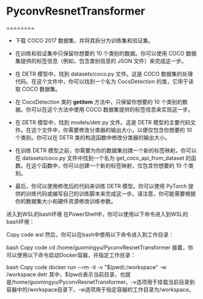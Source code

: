 # PyconvResnetTransformer
========
- 下载 COCO 2017 数据集，并将其拆分为训练集和验证集。

- 在训练和验证集中只保留你想要的 10 个类别的数据。你可以使用 COCO 数据集提供的标签信息（例如，包含类别信息的 JSON 文件）来完成这一步。

- 在 DETR 模型中，找到 datasets/coco.py 文件。这是 COCO 数据集的处理代码。在这个文件中，你可以找到一个名为 CocoDetection 的类，它用于读取 COCO 数据集。

- 在 CocoDetection 类的 __getitem__ 方法中，只保留你想要的 10 个类别的数据。你可以在这个方法中使用 COCO 数据集提供的标签信息来实现这一步。

- 在 DETR 模型中，找到 models/detr.py 文件。这是 DETR 模型的主要代码文件。在这个文件中，你需要修改分类器的输出大小，以便仅包含你想要的 10 个类别。你可以在 DETR 类的构造函数中修改分类器的输出大小。

- 在训练 DETR 模型之前，你需要为你的数据集创建一个新的标签映射。你可以在 datasets/coco.py 文件中找到一个名为 get_coco_api_from_dataset 的函数。在这个函数中，你可以创建一个新的标签映射，仅包含你想要的 10 个类别。

- 最后，你可以使用修改后的代码来训练 DETR 模型。你可以使用 PyTorch 提供的训练代码或编写自己的训练脚本来完成这一步。请注意，你可能需要根据你的数据集大小和硬件资源修改训练参数。

进入到WSL的bash环境
在PowerShell中，你可以使用以下命令进入到WSL的bash环境：

Copy code
wsl
然后，你可以在bash中使用以下命令进入到工作目录：

bash
Copy code
cd /home/guomingyu/PyconvResnetTransformer
接着，你可以使用以下命令启动Docker容器，并指定工作目录：

bash
Copy code
docker run --rm -it -v "$(pwd):/workspace" -w /workspace detr
其中，$(pwd)表示当前目录，也就是/home/guomingyu/PyconvResnetTransformer。-v选项用于挂载当前目录到容器中的/workspace目录下，-w选项用于指定容器的工作目录为/workspace。








